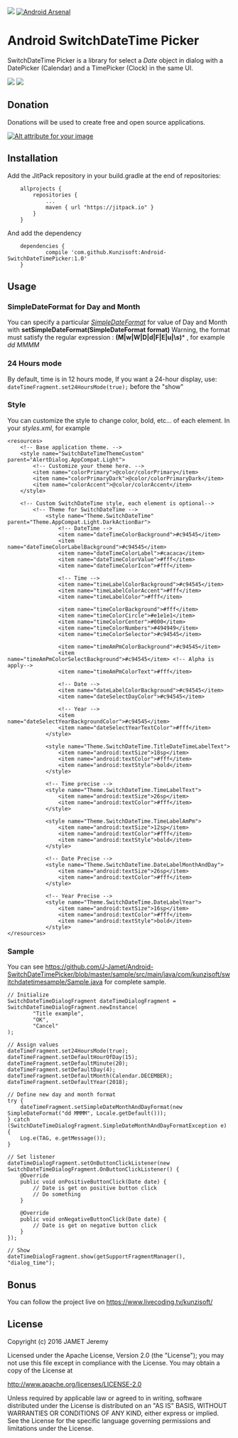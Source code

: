 [![](https://jitpack.io/v/Kunzisoft/Android-SwitchDateTimePicker.svg)](https://jitpack.io/#Kunzisoft/Android-SwitchDateTimePicker) [![Android Arsenal](https://img.shields.io/badge/Android%20Arsenal-SwitchDateTimePicker-blue.svg?style=flat)](http://android-arsenal.com/details/1/4513)

# Android SwitchDateTime Picker

SwitchDateTime Picker is a library for select a *Date* object in dialog with a DatePicker (Calendar) and a TimePicker (Clock) in the same UI.

<img src="https://raw.githubusercontent.com/J-Jamet/Android-SwitchDateTimePicker/master/art/demo1.gif">

<img src="https://raw.githubusercontent.com/J-Jamet/Android-SwitchDateTimePicker/master/art/demo2.gif">

## Donation

Donations will be used to create free and open source applications.

[![Alt attribute for your image](https://lh3.googleusercontent.com/d1aTMwN6NMJmcMdsz24h_J4JmH5aZ9lhbJdZWQ3VFne3VZxiUVPrYZ41qm1Zig2ha4lU4Wg_BSAE_w=w1920-h1200-no "")](https://youtube.streamlabs.com/UC_U4icXPFfgKo4IDSTSzBEQ "Kunzisoft Donation")

## Installation
Add the JitPack repository in your build.gradle at the end of repositories:
```
	allprojects {
		repositories {
			...
			maven { url "https://jitpack.io" }
		}
	}
```
And add the dependency
```
	dependencies {
	        compile 'com.github.Kunzisoft:Android-SwitchDateTimePicker:1.0'
	}
```

## Usage

### SimpleDateFormat for Day and Month
You can specify a particular [*SimpleDateFormat*](https://docs.oracle.com/javase/7/docs/api/java/text/SimpleDateFormat.html) for value of Day and Month with **setSimpleDateFormat(SimpleDateFormat format)**
Warning, the format must satisfy the regular expression : **(M|w|W|D|d|F|E|u|\s)***
, for example *dd MMMM*

### 24 Hours mode
By default, time is in 12 hours mode, If you want a 24-hour display, use:
`dateTimeFragment.set24HoursMode(true);`
before the "show"

### Style
You can customize the style to change color, bold, etc... of each element.
In your *styles.xml*, for example
```
<resources>
    <!-- Base application theme. -->
    <style name="SwitchDateTimeThemeCustom" parent="AlertDialog.AppCompat.Light">
        <!-- Customize your theme here. -->
        <item name="colorPrimary">@color/colorPrimary</item>
        <item name="colorPrimaryDark">@color/colorPrimaryDark</item>
        <item name="colorAccent">@color/colorAccent</item>
    </style>

    <!-- Custom SwitchDateTime style, each element is optional-->
		<!-- Theme for SwitchDateTime -->
		    <style name="Theme.SwitchDateTime" parent="Theme.AppCompat.Light.DarkActionBar">
		        <!-- DateTime -->
		        <item name="dateTimeColorBackground">#c94545</item>
		        <item name="dateTimeColorLabelBackground">#c94545</item>
		        <item name="dateTimeColorLabel">#cacaca</item>
		        <item name="dateTimeColorValue">#fff</item>
		        <item name="dateTimeColorIcon">#fff</item>

		        <!-- Time -->
		        <item name="timeLabelColorBackground">#c94545</item>
		        <item name="timeLabelColorAccent">#fff</item>
		        <item name="timeLabelColor">#fff</item>

		        <item name="timeColorBackground">#fff</item>
		        <item name="timeColorCircle">#e1e1e1</item>
		        <item name="timeColorCenter">#000</item>
		        <item name="timeColorNumbers">#494949</item>
		        <item name="timeColorSelector">#c94545</item>

		        <item name="timeAmPmColorBackground">#c94545</item>
		        <item name="timeAmPmColorSelectBackground">#c94545</item> <!-- Alpha is apply-->
		        <item name="timeAmPmColorText">#fff</item>

		        <!-- Date -->
		        <item name="dateLabelColorBackground">#c94545</item>
		        <item name="dateSelectDayColor">#c94545</item>

		        <!-- Year -->
		        <item name="dateSelectYearBackgroundColor">#c94545</item>
		        <item name="dateSelectYearTextColor">#fff</item>
		    </style>

		    <style name="Theme.SwitchDateTime.TitleDateTimeLabelText">
		        <item name="android:textSize">18sp</item>
		        <item name="android:textColor">#fff</item>
		        <item name="android:textStyle">bold</item>
		    </style>

		    <!-- Time precise -->
		    <style name="Theme.SwitchDateTime.TimeLabelText">
		        <item name="android:textSize">26sp</item>
		        <item name="android:textColor">#fff</item>
		    </style>

		    <style name="Theme.SwitchDateTime.TimeLabelAmPm">
		        <item name="android:textSize">12sp</item>
		        <item name="android:textColor">#fff</item>
		        <item name="android:textStyle">bold</item>
		    </style>

		    <!-- Date Precise -->
		    <style name="Theme.SwitchDateTime.DateLabelMonthAndDay">
		        <item name="android:textSize">26sp</item>
		        <item name="android:textColor">#fff</item>
		    </style>

		    <!-- Year Precise -->
		    <style name="Theme.SwitchDateTime.DateLabelYear">
		        <item name="android:textSize">16sp</item>
		        <item name="android:textColor">#fff</item>
		        <item name="android:textStyle">bold</item>
		    </style>
</resources>

```

### Sample
You can see
https://github.com/J-Jamet/Android-SwitchDateTimePicker/blob/master/sample/src/main/java/com/kunzisoft/switchdatetimesample/Sample.java
for complete sample.
```
// Initialize
SwitchDateTimeDialogFragment dateTimeDialogFragment = SwitchDateTimeDialogFragment.newInstance(
        "Title example",
        "OK",
        "Cancel"
);

// Assign values
dateTimeFragment.set24HoursMode(true);
dateTimeFragment.setDefaultHourOfDay(15);
dateTimeFragment.setDefaultMinute(20);
dateTimeFragment.setDefaultDay(4);
dateTimeFragment.setDefaultMonth(Calendar.DECEMBER);
dateTimeFragment.setDefaultYear(2018);

// Define new day and month format
try {
    dateTimeFragment.setSimpleDateMonthAndDayFormat(new SimpleDateFormat("dd MMMM", Locale.getDefault()));
} catch (SwitchDateTimeDialogFragment.SimpleDateMonthAndDayFormatException e) {
    Log.e(TAG, e.getMessage());
}

// Set listener
dateTimeDialogFragment.setOnButtonClickListener(new SwitchDateTimeDialogFragment.OnButtonClickListener() {
    @Override
    public void onPositiveButtonClick(Date date) {
        // Date is get on positive button click
        // Do something
    }

    @Override
    public void onNegativeButtonClick(Date date) {
        // Date is get on negative button click
    }
});

// Show
dateTimeDialogFragment.show(getSupportFragmentManager(), "dialog_time");
```
## Bonus
You can follow the project live on https://www.livecoding.tv/kunzisoft/

## License

Copyright (c) 2016 JAMET Jeremy

Licensed under the Apache License, Version 2.0 (the "License");
you may not use this file except in compliance with the License.
You may obtain a copy of the License at

http://www.apache.org/licenses/LICENSE-2.0

Unless required by applicable law or agreed to in writing, software
distributed under the License is distributed on an "AS IS" BASIS,
WITHOUT WARRANTIES OR CONDITIONS OF ANY KIND, either express or implied.
See the License for the specific language governing permissions and
limitations under the License.
